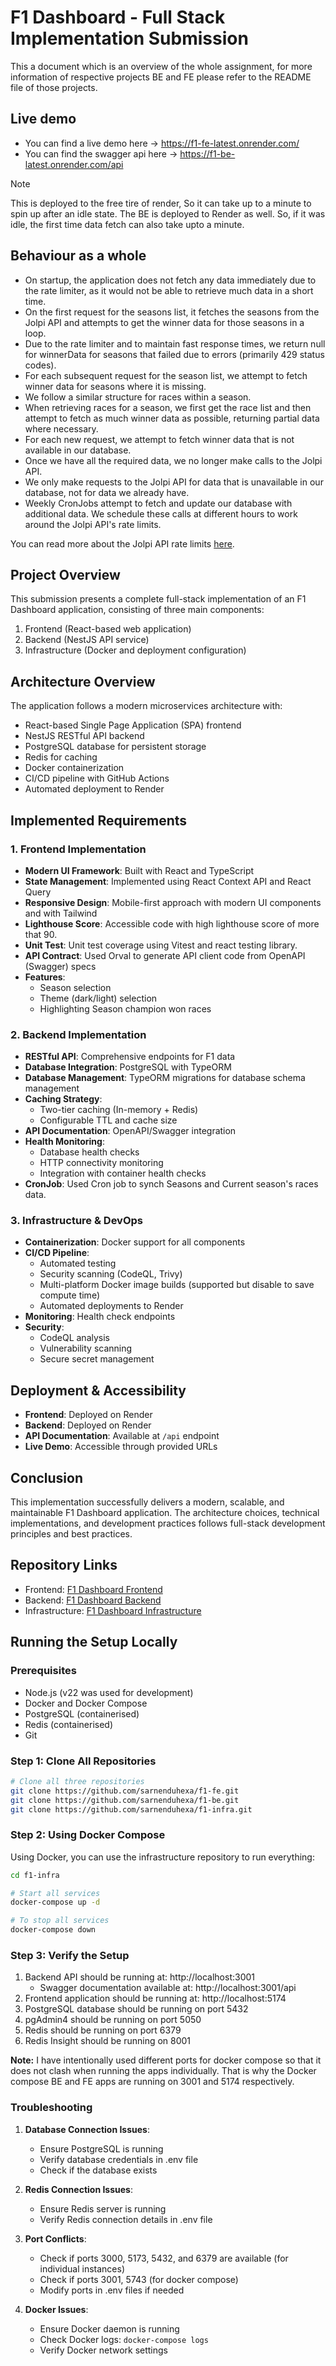 # F1 Dashboard - Full Stack Implementation Submission

This a document which is an overview of the whole assignment, for more information of respective projects BE and FE please refer to the README file of those projects.

## Live demo

- You can find a live demo here -> https://f1-fe-latest.onrender.com/
- You can find the swagger api here -> https://f1-be-latest.onrender.com/api

> [!NOTE]
> This is deployed to the free tire of render, So it can take up to a minute to spin up after an idle state.
> The BE is deployed to Render as well. So, if it was idle, the first time data fetch can also take upto a minute.

## Behaviour as a whole

- On startup, the application does not fetch any data immediately due to the rate limiter, as it would not be able to retrieve much data in a short time.
- On the first request for the seasons list, it fetches the seasons from the Jolpi API and attempts to get the winner data for those seasons in a loop.
- Due to the rate limiter and to maintain fast response times, we return null for winnerData for seasons that failed due to errors (primarily 429 status codes).
- For each subsequent request for the season list, we attempt to fetch winner data for seasons where it is missing.
- We follow a similar structure for races within a season.
- When retrieving races for a season, we first get the race list and then attempt to fetch as much winner data as possible, returning partial data where necessary.
- For each new request, we attempt to fetch winner data that is not available in our database.
- Once we have all the required data, we no longer make calls to the Jolpi API.
- We only make requests to the Jolpi API for data that is unavailable in our database, not for data we already have.
- Weekly CronJobs attempt to fetch and update our database with additional data. We schedule these calls at different hours to work around the Jolpi API's rate limits.

You can read more about the Jolpi API rate limits [here](https://github.com/jolpica/jolpica-f1/blob/main/docs/rate_limits.md).

## Project Overview
This submission presents a complete full-stack implementation of an F1 Dashboard application, consisting of three main components:
1. Frontend (React-based web application)
2. Backend (NestJS API service)
3. Infrastructure (Docker and deployment configuration)

## Architecture Overview
The application follows a modern microservices architecture with:
- React-based Single Page Application (SPA) frontend
- NestJS RESTful API backend
- PostgreSQL database for persistent storage
- Redis for caching
- Docker containerization
- CI/CD pipeline with GitHub Actions
- Automated deployment to Render

## Implemented Requirements

### 1. Frontend Implementation
- **Modern UI Framework**: Built with React and TypeScript
- **State Management**: Implemented using React Context API and React Query
- **Responsive Design**: Mobile-first approach with modern UI components and with Tailwind
- **Lighthouse Score**: Accessible code with high lighthouse score of more that 90.
- **Unit Test**: Unit test coverage using Vitest and react testing library.
- **API Contract**: Used Orval to generate API client code from OpenAPI (Swagger) specs
- **Features**:
  - Season selection
  - Theme (dark/light) selection
  - Highlighting Season champion won races

### 2. Backend Implementation
- **RESTful API**: Comprehensive endpoints for F1 data
- **Database Integration**: PostgreSQL with TypeORM
- **Database Management**: TypeORM migrations for database schema management
- **Caching Strategy**: 
  - Two-tier caching (In-memory + Redis)
  - Configurable TTL and cache size
- **API Documentation**: OpenAPI/Swagger integration
- **Health Monitoring**: 
  - Database health checks
  - HTTP connectivity monitoring
  - Integration with container health checks
- **CronJob**: Used Cron job to synch Seasons and Current season's races data.

### 3. Infrastructure & DevOps
- **Containerization**: Docker support for all components
- **CI/CD Pipeline**:
  - Automated testing
  - Security scanning (CodeQL, Trivy)
  - Multi-platform Docker image builds (supported but disable to save compute time)
  - Automated deployments to Render
- **Monitoring**: Health check endpoints
- **Security**:
  - CodeQL analysis
  - Vulnerability scanning
  - Secure secret management

## Deployment & Accessibility
- **Frontend**: Deployed on Render
- **Backend**: Deployed on Render
- **API Documentation**: Available at `/api` endpoint
- **Live Demo**: Accessible through provided URLs

## Conclusion
This implementation successfully delivers a modern, scalable, and maintainable F1 Dashboard application. The architecture choices, technical implementations, and development practices follows full-stack development principles and best practices.

## Repository Links
- Frontend: [F1 Dashboard Frontend](https://github.com/sarnenduhexa/f1-fe)
- Backend: [F1 Dashboard Backend](https://github.com/sarnenduhexa/f1-be)
- Infrastructure: [F1 Dashboard Infrastructure](https://github.com/sarnenduhexa/f1-infra) 

## Running the Setup Locally

### Prerequisites
- Node.js (v22 was used for development)
- Docker and Docker Compose
- PostgreSQL (containerised)
- Redis (containerised)
- Git

### Step 1: Clone All Repositories
```bash
# Clone all three repositories
git clone https://github.com/sarnenduhexa/f1-fe.git
git clone https://github.com/sarnenduhexa/f1-be.git
git clone https://github.com/sarnenduhexa/f1-infra.git
```

### Step 2: Using Docker Compose
Using Docker, you can use the infrastructure repository to run everything:

```bash
cd f1-infra

# Start all services
docker-compose up -d

# To stop all services
docker-compose down
```

### Step 3: Verify the Setup
1. Backend API should be running at: http://localhost:3001
   - Swagger documentation available at: http://localhost:3001/api
2. Frontend application should be running at: http://localhost:5174
3. PostgreSQL database should be running on port 5432
4. pgAdmin4 should be running on port 5050
5. Redis should be running on port 6379
6. Redis Insight should be running on 8001

**Note:** I have intentionally used different ports for docker compose so that it does not clash when running the apps individually. That is why the Docker compose BE and FE apps are running on 3001 and 5174 respectively.

### Troubleshooting
1. **Database Connection Issues**:
   - Ensure PostgreSQL is running
   - Verify database credentials in .env file
   - Check if the database exists

2. **Redis Connection Issues**:
   - Ensure Redis server is running
   - Verify Redis connection details in .env file

3. **Port Conflicts**:
   - Check if ports 3000, 5173, 5432, and 6379 are available (for individual instances)
   - Check if ports 3001, 5743 (for docker compose)
   - Modify ports in .env files if needed

4. **Docker Issues**:
   - Ensure Docker daemon is running
   - Check Docker logs: `docker-compose logs`
   - Verify Docker network settings 